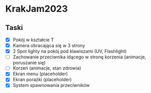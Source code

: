 # KrakJam2023

## Taski

- [x] Pokój w kształcie T
- [x] Kamera obracająca się w 3 strony
- [x] 2 Spot lighty na pokój pod klawiszami (UV, Flashlight)
- [ ] Zachowanie przeciwnika idącego w stronę korzenia (animacje, poruszanie się)
- [ ] Korzeń (animacje, stan zdrowia)
- [X] Ekran menu (placeholder)
- [X] Ekran porażki (placeholder)
- [X] System spawnowania przeciwników
